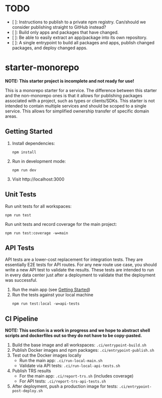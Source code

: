 # TODO

- [ ]: Instructions to publish to a private npm registry. Can/should we consider publishing straight to GitHub instead?
- [ ]: Build only apps and packages that have changed.
- [ ]: Be able to easily extract an app/package into its own repository.
- [ ]: A single entrypoint to build all packages and apps, publish changed packages, and deploy changed apps.

# starter-monorepo

**NOTE: This starter project is incomplete and not ready for use!**

This is a monorepo starter for a service. The difference between this starter and the non-monorepo ones is that it allows for publishing packages associated with a project, such as types or clients/SDKs. This starter is not intended to contain multiple services and should be scoped to a single service. This allows for simplified ownership transfer of specific domain areas.

## Getting Started

1. Install dependencies:
   ```shell
   npm install
   ```
2. Run in development mode:
   ```shell
   npm run dev
   ```
3. Visit http://localhost:3000

## Unit Tests

Run unit tests for all workspaces:

```shell
npm run test
```

Run unit tests and record coverage for the main project:

```shell
npm run test:coverage -w=main
```

## API Tests

API tests are a lower-cost replacement for integration tests. They are essentially E2E tests for API routes. For any new route use case, you should write a new API test to validate the results. These tests are intended to run in every data center just after a deployment to validate that the deployment was successful.

1. Run the main app (see [Getting Started](#getting-started))
2. Run the tests against your local machine
   ```shell
   npm run test:local -w=api-tests
   ```

## CI Pipeline

**NOTE: This section is a work in progress and we hope to abstract shell scripts and dockerfiles out so they do not have to be copy-pasted.**

1. Build the base image and all workspaces: `.ci/entrypoint-build.sh`
2. Publish Docker images and npm packages: `.ci/entrypoint-publish.sh`
3. Test out the Docker images locally
   - Run the main app: `.ci/run-local-main.sh`
   - Validate via API tests: `.ci/run-local-api-tests.sh`
4. Publish TRS results
   - For the main app: `.ci/report-trs.sh` (includes coverage)
   - For API tests: `.ci/report-trs-api-tests.sh`
5. After deployment, push a production image for tests: `.ci/entrypoint-post-deploy.sh`
